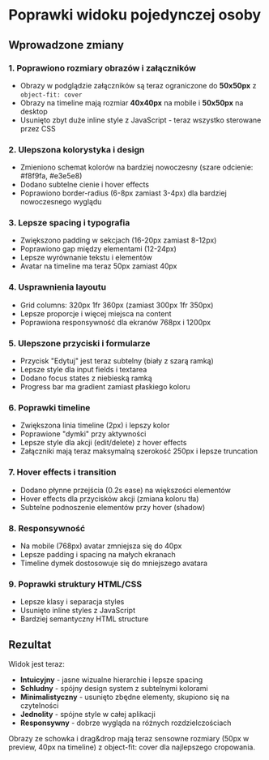 # Poprawki widoku pojedynczej osoby

## Wprowadzone zmiany

### 1. **Poprawiono rozmiary obrazów i załączników**
- Obrazy w podglądzie załączników są teraz ograniczone do **50x50px** z `object-fit: cover`
- Obrazy na timeline mają rozmiar **40x40px** na mobile i **50x50px** na desktop
- Usunięto zbyt duże inline style z JavaScript - teraz wszystko sterowane przez CSS

### 2. **Ulepszona kolorystyka i design**
- Zmieniono schemat kolorów na bardziej nowoczesny (szare odcienie: #f8f9fa, #e3e5e8)
- Dodano subtelne cienie i hover effects
- Poprawiono border-radius (6-8px zamiast 3-4px) dla bardziej nowoczesnego wyglądu

### 3. **Lepsze spacing i typografia**
- Zwiększono padding w sekcjach (16-20px zamiast 8-12px)
- Poprawiono gap między elementami (12-24px)
- Lepsze wyrównanie tekstu i elementów
- Avatar na timeline ma teraz 50px zamiast 40px

### 4. **Usprawnienia layoutu**
- Grid columns: 320px 1fr 360px (zamiast 300px 1fr 350px)
- Lepsze proporcje i więcej miejsca na content
- Poprawiona responsywność dla ekranów 768px i 1200px

### 5. **Ulepszone przyciski i formularze**
- Przycisk "Edytuj" jest teraz subtelny (biały z szarą ramką)
- Lepsze style dla input fields i textarea
- Dodano focus states z niebieską ramką
- Progress bar ma gradient zamiast płaskiego koloru

### 6. **Poprawki timeline**
- Zwiększona linia timeline (2px) i lepszy kolor
- Poprawione "dymki" przy aktywności 
- Lepsze style dla akcji (edit/delete) z hover effects
- Załączniki mają teraz maksymalną szerokość 250px i lepsze truncation

### 7. **Hover effects i transition**
- Dodano płynne przejścia (0.2s ease) na większości elementów
- Hover effects dla przycisków akcji (zmiana koloru tła)
- Subtelne podnoszenie elementów przy hover (shadow)

### 8. **Responsywność**
- Na mobile (768px) avatar zmniejsza się do 40px
- Lepsze padding i spacing na małych ekranach
- Timeline dymek dostosowuje się do mniejszego avatara

### 9. **Poprawki struktury HTML/CSS**
- Lepsze klasy i separacja styles
- Usunięto inline styles z JavaScript
- Bardziej semantyczny HTML structure

## Rezultat
Widok jest teraz:
- **Intuicyjny** - jasne wizualne hierarchie i lepsze spacing
- **Schludny** - spójny design system z subtelnymi kolorami  
- **Minimalistyczny** - usunięto zbędne elementy, skupiono się na czytelności
- **Jednolity** - spójne style w całej aplikacji
- **Responsywny** - dobrze wygląda na różnych rozdzielczościach

Obrazy ze schowka i drag&drop mają teraz sensowne rozmiary (50px w preview, 40px na timeline) z object-fit: cover dla najlepszego cropowania.
